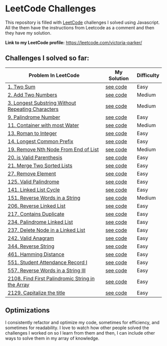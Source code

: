 # LeetCode Challenges
This repository is filled with [LeetCode](https://leetcode.com/problemset/all/) challenges I solved using Javascript. All the them have the instructions from Leetcode as a comment and then they have my solution.

**Link to my LeetCode profile:** https://leetcode.com/victoria-parker/

## Challenges I solved so far:

| Problem In LeetCode                                                                                                                | My Solution                                                                                                                                | Difficulty |
|------------------------------------------------------------------------------------------------------------------------------------|--------------------------------------------------------------------------------------------------------------------------------------------|------------|
| [1. Two Sum](https://leetcode.com/problems/two-sum/)                                                                               | [see code](https://github.com/victoria-parker/LeetCode/tree/master/solutions/1.two-sum.js)                                        | Easy       |
| [2. Add Two Numbers](https://leetcode.com/problems/add-two-numbers/)                                                               | [see code](https://github.com/victoria-parker/LeetCode/tree/master/solutions/2.add-two-numbers.js)                                | Medium     |
| [3. Longest Substring Without Repeating Characters](https://leetcode.com/problems/longest-substring-without-repeating-characters/) | [see code](https://github.com/victoria-parker/LeetCode/tree/master/solutions/3.longest-substring-without-repeating-characters.js) | Medium     |
| [9. Palindrome Number](https://leetcode.com/problems/palindrome-number/)                                                           | [see code](https://github.com/victoria-parker/LeetCode/tree/master/solutions/9.palindrome-number.js)                              | Easy       |
| [11. Container with most Water](https://leetcode.com/problems/container-with-most-water/)                                                            | [see code](https://github.com/victoria-parker/LeetCode/blob/master/solutions/11.container-with-most-water.js)                              | Medium       |
| [13. Roman to Integer](https://leetcode.com/problems/roman-to-integer/)                                                            | [see code](https://github.com/victoria-parker/LeetCode/tree/master/solutions/13.roman-to-integet.js)                              | Easy       |
| [14. Longest Common Prefix](https://leetcode.com/problems/longest-common-prefix/)                                                  | [see code](https://github.com/victoria-parker/LeetCode/tree/master/solutions/14.longest-common-prefix.js)                         | Easy       |
| [19. Remove Nth Node From End of List](https://leetcode.com/problems/remove-nth-node-from-end-of-list/)                            | [see code](https://github.com/victoria-parker/LeetCode/tree/master/solutions/19.remove-nth-node-from-end-of-list.js)              | Medium     |
| [20. is Valid Parenthesis](https://leetcode.com/problems/valid-parentheses/)                                                | [see code](https://github.com/victoria-parker/LeetCode/tree/master/solutions/21.is-valid.js)                        | Easy       |
| [21. Merge Two Sorted Lists](https://leetcode.com/problems/merge-two-sorted-lists/)                                                | [see code](https://github.com/victoria-parker/LeetCode/tree/master/solutions/21.merge-two-sorted-lists.js)                        | Easy       |
| [27. Remove Element](https://leetcode.com/problems/remove-element)                                                | [see code](https://github.com/victoria-parker/LeetCode/tree/master/solutions/27.remove-element.js)                        | Easy       |
| [125. Valid Palindrome](https://leetcode.com/problems/valid-palindrome/)                                                         | [see code](https://github.com/victoria-parker/LeetCode/blob/master/solutions/125.valid-palindrome.js)                            | Easy       |
| [141. Linked List Cycle](https://leetcode.com/problems/linked-list-cycle/)                                                         | [see code](https://github.com/victoria-parker/LeetCode/blob/master/solutions/141.linked-list-cycle.js)                            | Easy       |
| [151. Reverse Words in a String](https://leetcode.com/problems/reverse-words-in-a-string/)                                                         | [see code](https://github.com/victoria-parker/LeetCode/blob/master/solutions/151.reverse-words-in-a-string.js)                            | Medium       |
| [206. Reverse Linked List](https://leetcode.com/problems/reverse-linked-list/)                                                     | [see code](https://github.com/victoria-parker/LeetCode/blob/master/solutions/206.reverse-linked-list.js)                          | Easy       |
| [217. Contains Duplicate](https://leetcode.com/problems/contains-duplicate/)                                               | [see code](https://github.com/victoria-parker/LeetCode/blob/master/solutions/Python/contain_duplicate.py)                       | Easy       |
| [234. Palindrome Linked List](https://leetcode.com/problems/palindrome-linked-list/)                                               | [see code](https://github.com/victoria-parker/LeetCode/blob/master/solutions/234.palindrome-linked-list.js)                       | Easy       |
| [237. Delete Node in a Linked List](https://leetcode.com/problems/delete-node-in-a-linked-list/)                                   | [see code](https://github.com/victoria-parker/LeetCode/blob/master/solutions/237.delete-a-node-in-a-linked-list.js)               | Easy       |
| [242. Valid Anagram](https://leetcode.com/problems/valid-anagram/)                                   | [see code](https://github.com/victoria-parker/LeetCode/blob/master/solutions/242.valid-anagram.js)               | Easy       |
| [344. Reverse String](https://leetcode.com/problems/reverse-string/)                                   | [see code](https://github.com/victoria-parker/LeetCode/blob/master/solutions/344.reverse-string.js)               | Easy       |
| [461. Hamming Distance](https://leetcode.com/problems/hamming-distance/)                                   | [see code](https://github.com/victoria-parker/LeetCode/blob/master/solutions/461.hamming-distance.js)               | Easy       |
| [551. Student Attendance Record I](https://leetcode.com/problems/student-attendance-record-i/)                                   | [see code](https://github.com/victoria-parker/LeetCode/blob/master/solutions/551.student-attendance-record-I.js)               | Easy       |
| [557. Reverse Words in a String III](https://leetcode.com/problems/reverse-words-in-a-string-iii/)                                   | [see code](https://github.com/victoria-parker/LeetCode/blob/master/solutions/557.reverse-words-in-a-string-III.js)               | Easy       |
| [2108. Find First Palindromic String in the Array](https://leetcode.com/problems/find-first-palindromic-string-in-the-array/)                                   | [see code](https://github.com/victoria-parker/LeetCode/blob/master/solutions\2108.find-first-palindromic-string-in-the-array.js)               | Easy       |
| [2129. Capitalize the title](https://leetcode.com/problems/capitalize-the-title/)                                   | [see code](https://github.com/victoria-parker/LeetCode/blob/master/solutions/2129.capitalize-the-title.js)               | Easy       |


## Optimizations

I consistently refactor and optimize my code, sometimes for efficiency, and sometimes for readability. I love to watch how other people solved the challenges I worked on so I learn from them and then, I can include other ways to solve them in my array of knowledge.

